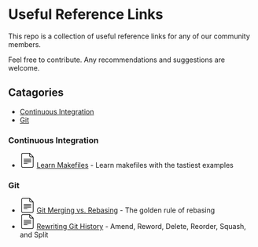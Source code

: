 # Useful Reference Links

This repo is a collection of useful reference links for any of our community members.

Feel free to contribute. Any recommendations and suggestions are welcome.

## Catagories

- [Continuous Integration](#continuous-integration)
- [Git](#git)

### Continuous Integration

- [![Learn Makefiles][docs icon]](https://makefiletutorial.com/#top) [Learn Makefiles](https://makefiletutorial.com/#top) - Learn makefiles with the tastiest examples

### Git

- [![Git Merging vs. Rebasing][docs icon]](https://www.atlassian.com/git/tutorials/merging-vs-rebasing#the-golden-rule-of-rebasing) [Git Merging vs. Rebasing](https://www.atlassian.com/git/tutorials/merging-vs-rebasing#the-golden-rule-of-rebasing) - The golden rule of rebasing
- [![rewriting git history][docs icon]](https://www.themoderncoder.com/rewriting-git-history/) [Rewriting Git History](https://www.themoderncoder.com/rewriting-git-history/) - Amend, Reword, Delete, Reorder, Squash, and Split

[docs icon]: ./assets/docs.svg
